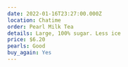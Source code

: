 ```yaml
---
date: 2022-01-16T23:27:00.000Z
location: Chatime
order: Pearl Milk Tea
details: Large, 100% sugar. Less ice
price: $6.20
pearls: Good
buy_again: Yes
---
```

